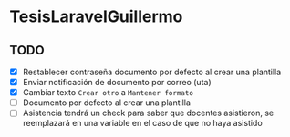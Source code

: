 # TesisLaravelGuillermo

## TODO

- [x] Restablecer contraseña documento por defecto al crear una plantilla
- [x] Enviar notificación de documento por correo (uta)
- [x] Cambiar texto `Crear otro` a `Mantener formato`
- [ ] Documento por defecto al crear una plantilla
- [ ] Asistencia tendrá un check para saber que docentes asistieron, se reemplazará en una variable en el caso de que no haya asistido
